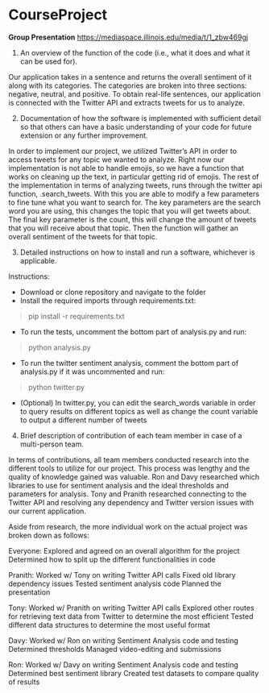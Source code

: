 # CourseProject

**Group Presentation**
https://mediaspace.illinois.edu/media/t/1_zbw469gj

1. An overview of the function of the code (i.e., what it does and what it can be used for).

Our application takes in a sentence and returns the overall sentiment of it along with its categories. The categories are broken into three sections: negative, neutral, and positive. To obtain real-life sentences, our application is connected with the Twitter API and extracts tweets for us to analyze. 

2. Documentation of how the software is implemented with sufficient detail so that others can have a basic understanding of your code for future extension or any further improvement. 

In order to implement our project, we utilized Twitter’s API in order to access tweets for any topic we wanted to analyze. Right now our implementation is not able to handle emojis, so we have a function that works on cleaning up the text, in particular getting rid of emojis. The rest of the implementation in terms of analyzing tweets, runs through the twitter api function, .search_tweets. With this you are able to modify a few parameters to fine tune what you want to search for. The key parameters are the search word you are using, this changes the topic that you will get tweets about. The final key parameter is the count, this will change the amount of tweets that you will receive about that topic. Then the function will gather an overall sentiment of the tweets for that topic.

3. Detailed instructions on how to install and run a software, whichever is applicable.

Instructions:

* Download or clone repository and navigate to the folder
* Install the required imports through requirements.txt:
>pip install -r requirements.txt
* To run the tests, uncomment the bottom part of analysis.py and run:
>python analysis.py
* To run the twitter sentiment analysis, comment the bottom part of analysis.py if it was uncommented and run:
>python twitter.py
* (Optional) In twitter.py, you can edit the search_words variable in order to query results on different topics as well as change the count variable to output a different number of tweets


4. Brief description of contribution of each team member in case of a multi-person team. 


In terms of contributions, all team members conducted research into the different tools to utilize for our project. This process was lengthy and the quality of knowledge gained was valuable. Ron and Davy researched which libraries to use for sentiment analysis and the ideal thresholds and parameters for analysis. Tony and Pranith researched connecting to the Twitter API and resolving any dependency and Twitter version issues with our current application. 

Aside from research, the more individual work on the actual project was broken down as follows:

Everyone:
Explored and agreed on an overall algorithm for the project
Determined how to split up the different functionalities in code

Pranith: 
Worked w/ Tony on writing Twitter API calls
Fixed old library dependency issues
Tested sentiment analysis code
Planned the presentation

Tony: 
Worked w/ Pranith on writing Twitter API calls
Explored other routes for retrieving text data from Twitter to determine the most efficient
Tested different data structures to determine the most useful format

Davy: 
Worked w/ Ron on writing Sentiment Analysis code and testing
Determined thresholds
Managed video-editing and submissions

Ron: 
Worked w/ Davy on writing Sentiment Analysis code and testing
Determined best sentiment library
Created test datasets to compare quality of results

